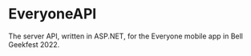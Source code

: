 # EveryoneAPI
The server API, written in ASP.NET, for the Everyone mobile app in Bell Geekfest 2022.
